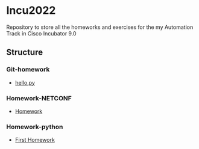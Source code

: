 # Incu2022

Repository to store all the homeworks and exercises for the my Automation Track in Cisco Incubator 9.0


## Structure

### Git-homework

* [hello.py](./Git-homework/hello.py)

### Homework-NETCONF

* [Homework](./Homework-NETCONF/DEVWKS-2449.ipynb)

### Homework-python

* [First Homework](<./Homework-python/SW Design.ipynb>)
